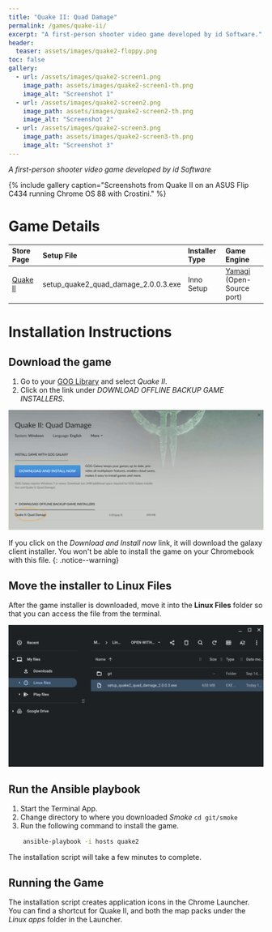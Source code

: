 ```yaml
---
title: "Quake II: Quad Damage"
permalink: /games/quake-ii/
excerpt: "A first-person shooter video game developed by id Software."
header:
  teaser: assets/images/quake2-floppy.png
toc: false
gallery:
  - url: /assets/images/quake2-screen1.png
    image_path: assets/images/quake2-screen1-th.png
    image_alt: "Screenshot 1"
  - url: /assets/images/quake2-screen2.png
    image_path: assets/images/quake2-screen2-th.png
    image_alt: "Screenshot 2"
  - url: /assets/images/quake2-screen3.png
    image_path: assets/images/quake2-screen3-th.png
    image_alt: "Screenshot 3"
---
```


*A first-person shooter video game developed by id Software*

{% include gallery caption="Screenshots from Quake II on an ASUS Flip C434 running Chrome OS 88 with Crostini." %}

# Game Details

| Store Page | Setup File | Installer Type | Game Engine |
|:--|:--|:--|:--|
|[Quake II <i class="fas fa-external-link-alt"></i>](https://gog.com/game/quake_ii_quad_damage) | setup_quake2_quad_damage_2.0.0.3.exe | Inno Setup | [Yamagi <i class="fas fa-external-link-alt"></i>](https://www.yamagi.org/quake2/) (Open-Source port) |

# Installation Instructions

## Download the game

1. Go to your [GOG Library](https://www.gog.com/en/account) and select *Quake II*.
2. Click on the link under *DOWNLOAD OFFLINE BACKUP GAME INSTALLERS*.

![Quake II Download page](/assets/images/quake2-download.png)

If you click on the *Download and Install now* link, it will download the galaxy client installer.  You won't be able to install the game on your Chromebook with this file.
{: .notice--warning}

## Move the installer to Linux Files

After the game installer is downloaded, move it into the **Linux Files** folder so that you can access the file from the terminal.

![Quake II installer files](/assets/images/quake2-files.png)

## Run the Ansible playbook

1. Start the Terminal App.
2. Change directory to where you downloaded *Smoke* `cd git/smoke`
3. Run the following command to install the game.

~~~bash
    ansible-playbook -i hosts quake2
~~~

The installation script will take a few minutes to complete.

## Running the Game

The installation script creates application icons in the Chrome Launcher.  You can find a shortcut for Quake II, and both the map packs under the *Linux apps* folder in the Launcher.
